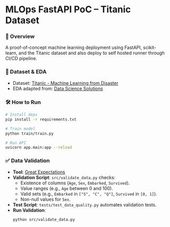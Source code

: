 # MLOps FastAPI PoC – Titanic Dataset

### 📌 Overview

A proof-of-concept machine learning deployment using FastAPI, scikit-learn, and the Titanic dataset and also deploy to self hosted runner through CI/CD pipeline.

### 🧪 Dataset & EDA

- Dataset: [Titanic - Machine Learning from Disaster](https://www.kaggle.com/c/titanic/data)
- EDA adapted from: [Data Science Solutions](https://www.kaggle.com/code/startupsci/titanic-data-science-solutions)

### 🛠 How to Run

```bash
# Install deps
pip install -r requirements.txt

# Train model
python train/train.py

# Run API
uvicorn app.main:app --reload
```
### ✅ Data Validation

- **Tool**: [Great Expectations](https://greatexpectations.io/)
- **Validation Script**: `src/validate_data.py` checks:
  - Existence of columns (`Age`, `Sex`, `Embarked`, `Survived`).
  - Value ranges (e.g., `Age` between 0 and 100).
  - Valid sets (e.g., `Embarked` in `["S", "C", "Q"]`, `Survived` in `[0, 1]`).
  - Non-null values for `Sex`.
- **Test Script**: `tests/test_data_quality.py` automates validation tests.
- **Run Validation**:
  ```bash
  python src/validate_data.py